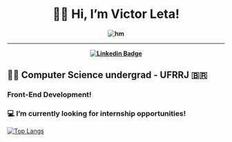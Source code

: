<h1 align="center">
  👋😃 Hi, I’m Victor Leta!
  
<h4 align="center">
  
  ![hm](https://im7.ezgif.com/tmp/ezgif-7-9233cd7d499c.gif)
  
<hr>

[![Linkedin Badge](https://img.shields.io/badge/-Linkedin-blue?style=for-the-badge&logo=Linkedin&logoColor=white&link=https://github.com/victorrlo)](https://www.linkedin.com/in/victor-leta)

## 👨‍💻 Computer Science undergrad - UFRRJ 🇧🇷
### Front-End Development!
### 💻 I’m currently looking for internship opportunities!   

[![Top Langs](https://github-readme-stats.vercel.app/api/top-langs/?username=victorrlo&&show_icons=true&layout=compact&theme=dracula)](https://github.com/victorrlo)


<!---
victorrlo/victorrlo is a ✨ special ✨ repository because its `README.md` (this file) appears on your GitHub profile.
You can click the Preview link to take a look at your changes.
--->
